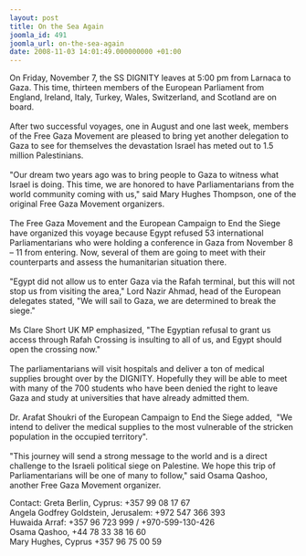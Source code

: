 ```yaml
---
layout: post
title: On the Sea Again
joomla_id: 491
joomla_url: on-the-sea-again
date: 2008-11-03 14:01:49.000000000 +01:00
---
```

On Friday, November 7, the SS DIGNITY leaves at 5:00 pm from Larnaca to Gaza. This time, thirteen members of the European Parliament from England, Ireland, Italy, Turkey, Wales, Switzerland, and Scotland are on board.<br /><br />After two successful voyages, one in August and one last week, members of the Free Gaza Movement are pleased to bring yet another delegation to Gaza to see for themselves the devastation Israel has meted out to 1.5 million Palestinians.<br /><br />&quot;Our dream two years ago was to bring people to Gaza to witness what Israel is doing. This time, we are honored to have Parliamentarians from the world community coming with us,&quot; said Mary Hughes Thompson, one of the original Free Gaza Movement organizers.<br /><br />The Free Gaza Movement and the European Campaign to End the Siege have organized this voyage because Egypt refused 53 international Parliamentarians who were holding a conference in Gaza from November 8 &ndash; 11 from entering. Now, several of them are going to meet with their counterparts and assess the humanitarian situation there.<br /><br />&quot;Egypt did not allow us to enter Gaza via the Rafah terminal, but this will not stop us from visiting the area,&quot; Lord Nazir Ahmad, head of the European delegates stated, &quot;We will sail to Gaza, we are determined to break the siege.&quot;<br /><br />Ms Clare Short UK MP emphasized, &quot;The Egyptian refusal to grant us access through Rafah Crossing is insulting to all of us, and Egypt should open the crossing now.&quot;<br /><br />The parliamentarians will visit hospitals and deliver a ton of medical supplies brought over by the DIGNITY. Hopefully they will be able to meet with many of the 700 students who have been denied the right to leave Gaza and study at universities that have already admitted them.<br /><br />Dr. Arafat Shoukri of the European Campaign to End the Siege added,&nbsp; &quot;We intend to deliver the medical supplies to the most vulnerable of the stricken population in the occupied territory&quot;.<br /><br />&quot;This journey will send a strong message to the world and is a direct challenge to the Israeli political siege on Palestine. We hope this trip of Parliamentarians will be one of many to follow,&quot; said Osama Qashoo, another Free Gaza Movement organizer. <p>Contact: Greta Berlin, Cyprus: +357 99 08 17 67<br />Angela Godfrey Goldstein, Jerusalem: +972 547 366 393<br />Huwaida Arraf: +357 96 723 999 / +970-599-130-426<br />Osama Qashoo, +44 78 33 38 16 60<br />Mary Hughes, Cyprus +357 96 75 00 59 <br /></p><p><a href=""></a></p>
